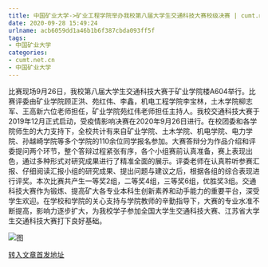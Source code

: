 ```yaml
---
title: 中国矿业大学->矿业工程学院举办我校第八届大学生交通科技大赛校级决赛 | cumt.net.cn
date: 2020-09-28 15:49:24
urlname: acb6059dd1a46b1b6f387cbda093ff5f
tags: 
- 中国矿业大学
categories:
- cumt.net.cn
- 中国矿业大学
---
```

比赛现场9月26日，我校第八届大学生交通科技大赛于矿业学院楼A604举行。比赛评委由矿业学院顾正洪、苑红伟、李鑫，机电工程学院李宝林，土木学院柳志军、王高新六位老师担任，矿业学院苑红伟老师担任主持人。我校交通科技大赛于2019年12月正式启动，受疫情影响决赛在2020年9月26日进行。在校团委和各学院师生的大力支持下，全校共计有来自矿业学院、土木学院、机电学院、电力学院、孙越崎学院等多个学院的110余位同学报名参加。大赛答辩分为作品介绍和评委提问两个环节，整个答辩过程紧张有序，各个小组赛前认真准备，赛上表现出色，通过多种形式对研究成果进行了精准全面的展示。评委老师在认真聆听参赛汇报、仔细阅读汇报小组的研究成果、提出问题与建议之后，根据各组的综合表现进行评奖。本次比赛共产生一等奖2组，二等奖4组，三等奖6组，优胜奖3组。交通科技大赛作为锻炼、提高矿大各专业本科生创新素养和动手能力的重要平台，深受学生欢迎。在学校和学院的关心支持与学院教师的辛勤指导下，大赛的专业水准不断提高，影响力逐步扩大，为我校学子参加全国大学生交通科技大赛、江苏省大学生交通科技大赛打下良好基础。

![图](http://xwzx.cumt.edu.cn/_upload/article/images/a2/76/ea4ee89943aab90c1d9a751e803f/fc4949fd-36af-47e6-a37e-dfd5478f41c8.jpg)

[转入文章首发地址](http://xwzx.cumt.edu.cn/ca/a7/c523a576167/page.htm)